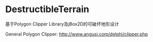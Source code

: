 DestructibleTerrain
===================

基于Polygon Clipper Library及jBox2D的可破坏地形设计

General Polygon Clipper:
http://www.angusj.com/delphi/clipper.php